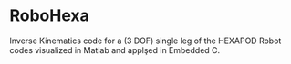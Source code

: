 # RoboHexa
Inverse Kinematics code for a (3 DOF) single leg of the HEXAPOD Robot codes visualized in Matlab and applşed in Embedded C.
